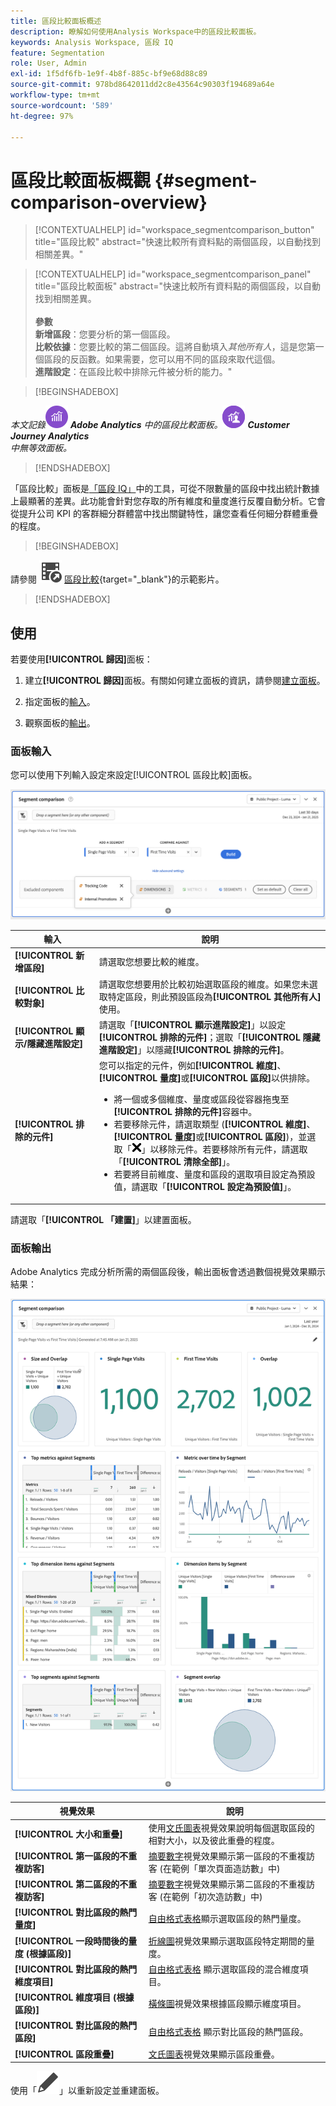 ```yaml
---
title: 區段比較面板概述
description: 瞭解如何使用Analysis Workspace中的區段比較面板。
keywords: Analysis Workspace, 區段 IQ
feature: Segmentation
role: User, Admin
exl-id: 1f5df6fb-1e9f-4b8f-885c-bf9e68d88c89
source-git-commit: 978bd8642011dd2c8e43564c90303f194689a64e
workflow-type: tm+mt
source-wordcount: '589'
ht-degree: 97%

---
```


# 區段比較面板概觀 {#segment-comparison-overview}

<!-- markdownlint-disable MD034 -->

>[!CONTEXTUALHELP]
>id="workspace_segmentcomparison_button"
>title="區段比較"
>abstract="快速比較所有資料點的兩個區段，以自動找到相關差異。"

<!-- markdownlint-enable MD034 -->

<!-- markdownlint-disable MD034 -->

>[!CONTEXTUALHELP]
>id="workspace_segmentcomparison_panel"
>title="區段比較面板"
>abstract="快速比較所有資料點的兩個區段，以自動找到相關差異。<br/><br/>**參數&#x200B;**<br/>**新增區段**：您要分析的第一個區段。<br/>**比較依據**：您要比較的第二個區段。這將自動填入&#x200B;*其他所有人*，這是您第一個區段的反函數。如果需要，您可以用不同的區段來取代這個。<br/>**進階設定**：在區段比較中排除元件被分析的能力。"
<!-- markdownlint-enable MD034 -->

>[!BEGINSHADEBOX]

_本文記錄_![AdobeAnalytics](/help/assets/icons/AdobeAnalytics.svg) _&#x200B;**Adobe Analytics** 中的區段比較面板。![CustomerJourneyAnalytics](/help/assets/icons/CustomerJourneyAnalytics.svg) _&#x200B;**Customer Journey Analytics**&#x200B;_<br/>_中無等效面板_。_

>[!ENDSHADEBOX]

「區段比較」面板是[「區段 IQ」](../../segment-iq.md)中的工具，可從不限數量的區段中找出統計數據上最顯著的差異。此功能會針對您存取的所有維度和量度進行反覆自動分析。它會從提升公司 KPI 的客群細分群體當中找出關鍵特性，讓您查看任何細分群體重疊的程度。


>[!BEGINSHADEBOX]

請參閱 ![VideoCheckedOut](/help/assets/icons/VideoCheckedOut.svg) [區段比較](https://video.tv.adobe.com/v/23976?quality=12&learn=on){target="_blank"}的示範影片。

>[!ENDSHADEBOX]



## 使用

若要使用&#x200B;**[!UICONTROL 歸因]**&#x200B;面板：

1. 建立&#x200B;**[!UICONTROL 歸因]**&#x200B;面板。有關如何建立面板的資訊，請參閱[建立面板](../panels.md#create-a-panel)。

1. 指定面板的[輸入](#panel-input)。

1. 觀察面板的[輸出](#panel-output)。



### 面板輸入

您可以使用下列輸入設定來設定[!UICONTROL 區段比較]面板。

![區段比較輸入面板](assets/segment-comparison-input.png)

| 輸入 | 說明 |
| --- | --- |
| **[!UICONTROL 新增區段]** | 請選取您想要比較的維度。 |
| **[!UICONTROL 比較對象]** | 請選取您想要用於比較初始選取區段的維度。如果您未選取特定區段，則此預設區段為&#x200B;**[!UICONTROL 其他所有人]**&#x200B;使用。 |
| **[!UICONTROL 顯示/隱藏進階設定]** | 請選取「**[!UICONTROL 顯示進階設定]**」以設定&#x200B;**[!UICONTROL 排除的元件]**；選取「**[!UICONTROL 隱藏進階設定]**」以隱藏&#x200B;**[!UICONTROL 排除的元件]**。 |
| **[!UICONTROL 排除的元件]** | 您可以指定的元件，例如&#x200B;**[!UICONTROL 維度]**、**[!UICONTROL 量度]**&#x200B;或&#x200B;**[!UICONTROL 區段]**&#x200B;以供排除。<br><ul><li>將一個或多個維度、量度或區段從容器拖曳至&#x200B;**[!UICONTROL 排除的元件]**&#x200B;容器中。</li><li>若要移除元件，請選取類型 (**[!UICONTROL 維度]**、**[!UICONTROL 量度]**&#x200B;或&#x200B;**[!UICONTROL 區段]**)，並選取「![CrossSize75](/help/assets/icons/CrossSize75.svg)」以移除元件。若要移除所有元件，請選取「**[!UICONTROL 清除全部]**」。</li><li>若要將目前維度、量度和區段的選取項目設定為預設值，請選取「**[!UICONTROL 設定為預設值]**」。</li></ul> |

請選取「**[!UICONTROL 「建置]**」以建置面板。

### 面板輸出

Adobe Analytics 完成分析所需的兩個區段後，輸出面板會透過數個視覺效果顯示結果：

![面板輸出區段比較](assets/segment-comparison-output.png)

| 視覺效果 | 說明 |
|---|---|
| **[!UICONTROL 大小和重疊]** | 使用[文氏圖表](/help/analyze/analysis-workspace/visualizations/venn.md)視覺效果說明每個選取區段的相對大小，以及彼此重疊的程度。 |
| **[!UICONTROL 第一區段的不重複訪客]** | [摘要數字](/help/analyze/analysis-workspace/visualizations/summary-number-change.md)視覺效果顯示第一區段的不重複訪客 (在範例「單次頁面造訪數」中) |
| **[!UICONTROL 第二區段的不重複訪客]** | [摘要數字](/help/analyze/analysis-workspace/visualizations/summary-number-change.md)視覺效果顯示第二區段的不重複訪客 (在範例「初次造訪數」中) |
| **[!UICONTROL 對比區段的熱門量度]** | [自由格式表格](/help/analyze/analysis-workspace/visualizations/freeform-table/freeform-table.md)顯示選取區段的熱門量度。 |
| **[!UICONTROL 一段時間後的量度 (根據區段)]** | [折線圖](/help/analyze/analysis-workspace/visualizations/line.md)視覺效果顯示選取區段特定期間的量度。 |
| **[!UICONTROL 對比區段的熱門維度項目]** | [自由格式表格](/help/analyze/analysis-workspace/visualizations/freeform-table/freeform-table.md) 顯示選取區段的混合維度項目。 |
| **[!UICONTROL 維度項目 (根據區段)]** | [橫條圖](/help/analyze/analysis-workspace/visualizations/horizontal-bar.md)視覺效果根據區段顯示維度項目。 |
| **[!UICONTROL 對比區段的熱門區段]** | [自由格式表格](/help/analyze/analysis-workspace/visualizations/freeform-table/freeform-table.md) 顯示對比區段的熱門區段。 |
| **[!UICONTROL 區段重疊]** | [文氏圖表](/help/analyze/analysis-workspace/visualizations/venn.md)視覺效果顯示區段重疊。 |

使用「![編輯](/help/assets/icons/Edit.svg)」以重新設定並重建面板。


<!--
#### Size and overlap

Illustrates the comparative sizes of each selected segment and how much they overlap with each other using a venn diagram. You can hover over the visual to see how many visitors were in each overlapping or non-overlapping section. You can also right click on the overlap to create a brand new segment for further analysis. If the two segments are mutually exclusive, no overlap is shown between the two circles (typically seen with segments using a hit container).

![Size and overlap](assets/size-overlap.png)

#### Population summaries

To the right of the Size and Overlap visualization, the total unique visitor count in each segment and overlap is shown.

![Population summaries](assets/population_summaries.png)

#### Top metrics

Displays the most statistically significant metrics between the two segments. Each row in this table represents a differentiating metric, ranked by how different it is between each segment. A difference score of 1 means it is statistically significant, while a difference score of 0 means there is no statistical significance.

This visualization is similar to freeform tables in Analysis Workspace. If deeper analysis on a specific metric is desired, hover over a line item and click 'Create visual'. A new table is created to analyze that specific metric. If a metric is irrelevant to your analysis, hover over the line item and click the 'X' to remove it.

>[!NOTE]
>
>Metrics added to this table after the segment comparison has finished do not receive a Difference Score.

![Top metrics](assets/top-metrics.png)

#### Metric over time by segment

To the right of the metrics table is a linked visualization. You can click a line item in the table on the left, and this visualization updates to show that metric trended over time.

![Top metrics line](assets/linked-viz.png)

#### Top dimensions

Shows the most statistically significant dimension items across all of your dimensions. Each row shows the percentage of each segment exhibiting this dimension item. For example, this table might reveal that 100% of visitors in 'Segment A' had the dimension item 'Browser Type: Google', whereas only 19.6% of 'Segment B' had this dimension item. A difference score of 1 means it is statistically significant, while a difference score of 0 means there is no statistical significance.

This visualization is similar to freeform tables in Analysis Workspace. If deeper analysis on a specific dimension item is desired, hover over a line item and click 'Create visual'. A new table is created to analyze that specific dimension item. If a dimension item is irrelevant to your analysis, hover over the line item and click the 'X' to remove it.

>[!NOTE]
>
>Dimension items added to this table after the segment comparison has finished do not receive a Difference Score.

![Top dimensions](assets/top-dimension-item1.png)

#### Dimension items by segment

To the right of the dimensions table is a linked bar chart visualization. It shows all displayed dimension items in a bar chart. Clicking a line item in the table on the left updates the visualization on the right.

![Top dimensions bar chart](assets/top-dimension-item.png)

#### Top segments

Shows which other segments (other than the two segments selected for comparison) have statistically significant overlap. For example, this table can show that a third segment, 'Repeat Visitors', overlaps highly with 'Segment A' but does not overlap with 'Segment B'. A difference score of 1 means it is statistically significant, while a difference score of 0 means there is no statistical significance.

This visualization is similar to freeform tables in Analysis Workspace. If deeper analysis on a specific segment is desired, hover over a line item and click 'Create visual'. A new table is created to analyze that specific segment. If a segment is irrelevant to your analysis, hover over the line item and click the 'X' to remove it.

>[!NOTE]
>
>Segments added to this table after the segment comparison has finished do not receive a Difference Score.

![Top segments](assets/top-segments.png)

#### Segment overlap

To the right of the segments table is a linked venn diagram visualization. It shows the most statistically significant segment applied to your compared segments. For example, 'Segment A' + 'Statistically significant segment' vs. 'Segment B' + 'Statistically significant segment'. Clicking a segment line item in the table on the left updates the venn diagram on the right.

![Top segments venn diagram](assets/segment-overlap.png)

-->
